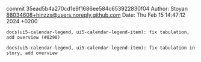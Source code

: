commit 35ead5b4a270cd1e9f1686ee584c653922830f04
Author: Stoyan <88034608+hinzzx@users.noreply.github.com>
Date:   Thu Feb 15 14:47:12 2024 +0200

    docs(ui5-calendar-legend, ui5-calendar-legend-item): fix tabulation, add overview (#8290)
    
    docs(ui5-calendar-legend, ui5-calendar-legend-item): fix tabulation in story, add overview
